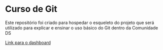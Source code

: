 # Curso de Git
Este repositório foi criado para hospedar o esqueleto do projeto que será utilizado para explicar e ensinar o uso básico do Git dentro da Comunidade DS



[Link para o dashboard](https://cursogit1-teste.streamlit.app/)